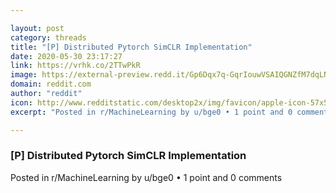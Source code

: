 ```yaml
---

layout: post
category: threads
title: "[P] Distributed Pytorch SimCLR Implementation"
date: 2020-05-30 23:17:27
link: https://vrhk.co/2TTwPkR
image: https://external-preview.redd.it/Gp6Dqx7q-GqrIouwVSAIQGNZfM7dqLNzXP5pDKDsr-U.jpg?width=400&height=209.42408377&auto=webp&crop=400:209.42408377,smart&s=c2aed1a358ef914294c38852378da3c3726043b0
domain: reddit.com
author: "reddit"
icon: http://www.redditstatic.com/desktop2x/img/favicon/apple-icon-57x57.png
excerpt: "Posted in r/MachineLearning by u/bge0 • 1 point and 0 comments"

---
```


### [P] Distributed Pytorch SimCLR Implementation

Posted in r/MachineLearning by u/bge0 • 1 point and 0 comments